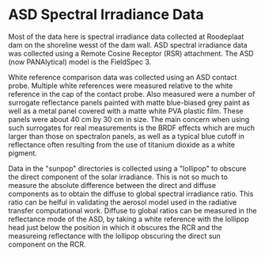 # ASD Spectral Irradiance Data
Most of the data here is spectral irradiance data collected at Roodeplaat dam on the shoreline wesst of the dam wall. ASD spectral irradiance data was collected using a Remote Cosine Receptor (RSR) attachment. The ASD (now PANAlytical) model is the FieldSpec 3.

White reference comparison data was collected using an ASD contact probe. Multiple white references were measured relative to the white reference in the cap of the contact probe. Also measured were a number of surrogate reflectance panels painted with matte blue-biased grey paint as well as a metal panel covered with a matte white PVA plastic film. These panels were about 40 cm by 30 cm in size. The main concern when using such surrogates for real measurements is the BRDF effects which are much larger than those on spectralon panels, as well as a typical blue cutoff in reflectance often resulting from the use of titanium dioxide as a white pigment. 

Data in the "sunpop" directories is collected using a "lollipop" to obscure the direct component of the solar irradiance. This is not so much to measure the absolute difference between the direct and diffuse components as to obtain the diffuse to global spectral irradiance ratio. This ratio can be helful in validating the aerosol model used in the radiative transfer computational work. Diffuse to global ratios can be measured in the reflectance mode of the ASD, by taking a white reference with the lollipop head just below the position in which it obscures the RCR and the measureing reflectance with the lollipop obscuring the direct sun component on the RCR.



